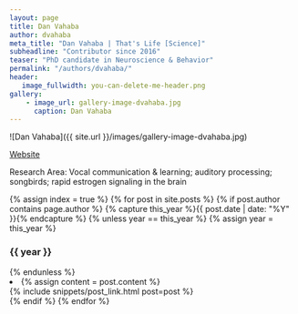 ```yaml
---
layout: page
title: Dan Vahaba
author: dvahaba
meta_title: "Dan Vahaba | That's Life [Science]"
subheadline: "Contributor since 2016"
teaser: "PhD candidate in Neuroscience & Behavior"
permalink: "/authors/dvahaba/"
header:
   image_fullwidth: you-can-delete-me-header.png
gallery:
    - image_url: gallery-image-dvahaba.jpg
      caption: Dan Vahaba
---
```

![Dan Vahaba]({{ site.url }}/images/gallery-image-dvahaba.jpg)

[Website](vahaba.weebly.com)

Research Area: Vocal communication & learning; auditory processing; songbirds; rapid estrogen signaling in the brain

{% assign index = true %}
{% for post in site.posts %}
{% if post.author contains page.author %}
{% capture this_year %}{{ post.date | date: "%Y" }}{% endcapture %}
{% unless year == this_year %}
{% assign year = this_year %}
<h3>{{ year }}</h3>
{% endunless %}
<li>
{% assign content = post.content %}
<article>
{% include snippets/post_link.html post=post %}
</article>
</li>
{% endif %}
{% endfor %}
